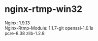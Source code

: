 nginx-rtmp-win32
================

Nginx: 1.9.13  
Nginx-Rtmp-Module: 1.1.7-git
openssl-1.0.1s  
pcre-8.38
zlib-1.2.8  
